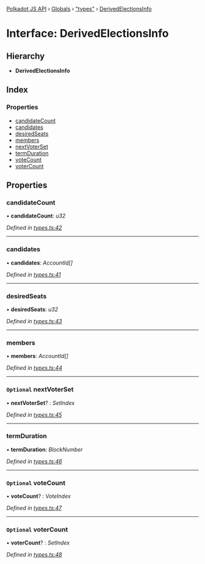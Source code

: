 [Polkadot JS API](../README.md) › [Globals](../globals.md) › ["types"](../modules/_types_.md) › [DerivedElectionsInfo](_types_.derivedelectionsinfo.md)

# Interface: DerivedElectionsInfo

## Hierarchy

* **DerivedElectionsInfo**

## Index

### Properties

* [candidateCount](_types_.derivedelectionsinfo.md#candidatecount)
* [candidates](_types_.derivedelectionsinfo.md#candidates)
* [desiredSeats](_types_.derivedelectionsinfo.md#desiredseats)
* [members](_types_.derivedelectionsinfo.md#members)
* [nextVoterSet](_types_.derivedelectionsinfo.md#optional-nextvoterset)
* [termDuration](_types_.derivedelectionsinfo.md#termduration)
* [voteCount](_types_.derivedelectionsinfo.md#optional-votecount)
* [voterCount](_types_.derivedelectionsinfo.md#optional-votercount)

## Properties

###  candidateCount

• **candidateCount**: *u32*

*Defined in [types.ts:42](https://github.com/polkadot-js/api/blob/b69d8ec789/packages/api-derive/src/types.ts#L42)*

___

###  candidates

• **candidates**: *AccountId[]*

*Defined in [types.ts:41](https://github.com/polkadot-js/api/blob/b69d8ec789/packages/api-derive/src/types.ts#L41)*

___

###  desiredSeats

• **desiredSeats**: *u32*

*Defined in [types.ts:43](https://github.com/polkadot-js/api/blob/b69d8ec789/packages/api-derive/src/types.ts#L43)*

___

###  members

• **members**: *AccountId[]*

*Defined in [types.ts:44](https://github.com/polkadot-js/api/blob/b69d8ec789/packages/api-derive/src/types.ts#L44)*

___

### `Optional` nextVoterSet

• **nextVoterSet**? : *SetIndex*

*Defined in [types.ts:45](https://github.com/polkadot-js/api/blob/b69d8ec789/packages/api-derive/src/types.ts#L45)*

___

###  termDuration

• **termDuration**: *BlockNumber*

*Defined in [types.ts:46](https://github.com/polkadot-js/api/blob/b69d8ec789/packages/api-derive/src/types.ts#L46)*

___

### `Optional` voteCount

• **voteCount**? : *VoteIndex*

*Defined in [types.ts:47](https://github.com/polkadot-js/api/blob/b69d8ec789/packages/api-derive/src/types.ts#L47)*

___

### `Optional` voterCount

• **voterCount**? : *SetIndex*

*Defined in [types.ts:48](https://github.com/polkadot-js/api/blob/b69d8ec789/packages/api-derive/src/types.ts#L48)*
